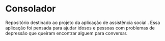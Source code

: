 # Consolador
Repositório destinado ao projeto da aplicação de assistência social .
Essa aplicação foi pensada para ajudar idosos e pessoas com 
problemas de depressão que queiram encontrar alguem para  conversar.
